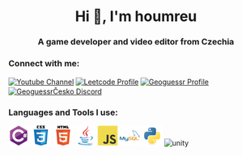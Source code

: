 <h1 align="center">Hi 👋, I'm houmreu</h1>
<h3 align="center">A game developer and video editor from Czechia</h3>

<h3 align="left">Connect with me:</h3>
<p align="left">
<a href="https://www.youtube.com/@houmreu/featured" target="blank"><img align="center" src="https://raw.githubusercontent.com/rahuldkjain/github-profile-readme-generator/master/src/images/icons/Social/youtube.svg" alt="Youtube Channel" height="30" width="40" /></a>
<a href="https://www.leetcode.com/houmreu" target="blank"><img align="center" src="https://raw.githubusercontent.com/rahuldkjain/github-profile-readme-generator/master/src/images/icons/Social/leet-code.svg" alt="Leetcode Profile" height="30" width="40" /></a>
<a href="https://www.geoguessr.com/user/5b571ce97135fa0e48b2d9f8" target="blank"><img align="center" src="https://i.imgur.com/Zew5cN7.png" alt="Geoguessr Profile" height="32" width="32" /></a>
<a href="https://discord.gg/3eqSwwMHQM" target="blank"><img align="center" src="https://logodownload.org/wp-content/uploads/2017/11/discord-logo-5-1.png" alt="GeoguessrČesko Discord" height="32" width="42" /></a>
</p>

<h3 align="left">Languages and Tools I use:</h3>
<p align="left">

<picture> <img src="https://raw.githubusercontent.com/devicons/devicon/master/icons/csharp/csharp-original.svg" alt="csharp" width="40" height="40"/> </picture>
<picture> <img src="https://raw.githubusercontent.com/devicons/devicon/master/icons/css3/css3-original-wordmark.svg" alt="css3" width="40" height="40"/> </picture>
<picture> <img src="https://raw.githubusercontent.com/devicons/devicon/master/icons/html5/html5-original-wordmark.svg" alt="html5" width="40" height="40"/> </picture>
<picture> <img src="https://raw.githubusercontent.com/devicons/devicon/master/icons/java/java-original.svg" alt="java" width="40" height="40"/> </picture>
<picture> <img src="https://raw.githubusercontent.com/devicons/devicon/master/icons/javascript/javascript-original.svg" alt="javascript" width="40" height="40"/> </picture>
<picture> <img src="https://raw.githubusercontent.com/devicons/devicon/master/icons/mysql/mysql-original-wordmark.svg" alt="mysql" width="40" height="40"/> </picture>
<picture> <img src="https://raw.githubusercontent.com/devicons/devicon/master/icons/python/python-original.svg" alt="python" width="40" height="40"/> </picture>
<picture> <img src="https://www.vectorlogo.zone/logos/unity3d/unity3d-icon.svg" alt="unity" width="40" height="40"/>

</p>

